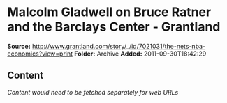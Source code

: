 # Malcolm Gladwell on Bruce Ratner and the Barclays Center - Grantland

**Source:** http://www.grantland.com/story/_/id/7021031/the-nets-nba-economics?view=print
**Folder:** Archive
**Added:** 2011-09-30T18:42:29




## Content
*Content would need to be fetched separately for web URLs*

